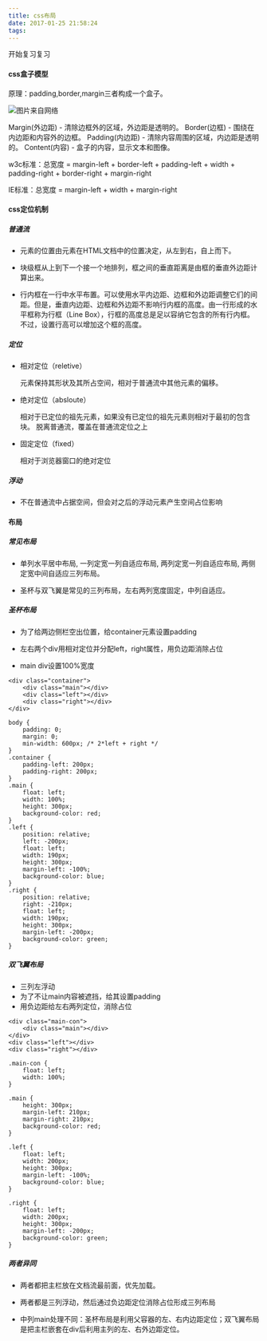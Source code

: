 ```yaml
---
title: css布局
date: 2017-01-25 21:58:24
tags:
---
```

开始复习复习

<!--more-->

#### css盒子模型
原理：padding,border,margin三者构成一个盒子。

![图片来自网络](https://sfault-image.b0.upaiyun.com/291/448/2914489531-57d7e11741de5_articlex)

Margin(外边距) - 清除边框外的区域，外边距是透明的。
Border(边框) - 围绕在内边距和内容外的边框。
Padding(内边距) - 清除内容周围的区域，内边距是透明的。
Content(内容) - 盒子的内容，显示文本和图像。

 w3c标准：总宽度 = margin-left + border-left + padding-left + width + padding-right + border-right + margin-right

 IE标准：总宽度 = margin-left + width + margin-right

#### css定位机制

##### 普通流
  - 元素的位置由元素在HTML文档中的位置决定，从左到右，自上而下。
  
  - 块级框从上到下一个接一个地排列，框之间的垂直距离是由框的垂直外边距计算出来。
  
  - 行内框在一行中水平布置。可以使用水平内边距、边框和外边距调整它们的间距。但是，垂直内边距、边框和外边距不影响行内框的高度。由一行形成的水平框称为行框（Line Box），行框的高度总是足以容纳它包含的所有行内框。不过，设置行高可以增加这个框的高度。
  
##### 定位
- 相对定位（reletive）
	
	元素保持其形状及其所占空间，相对于普通流中其他元素的偏移。

- 绝对定位（absloute）

	相对于已定位的祖先元素，如果没有已定位的祖先元素则相对于最初的包含块。
	脱离普通流，覆盖在普通流定位之上
	
- 固定定位（fixed）

	相对于浏览器窗口的绝对定位
	
##### 浮动
- 不在普通流中占据空间，但会对之后的浮动元素产生空间占位影响


	
#### 布局

##### 常见布局

- 单列水平居中布局, 一列定宽一列自适应布局, 两列定宽一列自适应布局, 两侧定宽中间自适应三列布局。

- 圣杯与双飞翼是常见的三列布局，左右两列宽度固定，中列自适应。

##### 圣杯布局

- 为了给两边侧栏空出位置，给container元素设置padding

- 左右两个div用相对定位并分配left，right属性，用负边距消除占位

- main div设置100%宽度


```
<div class="container">
	<div class="main"></div>
	<div class="left"></div>
	<div class="right"></div>
</div>
```

```
body {
	padding: 0;
	margin: 0;
    min-width: 600px; /* 2*left + right */
}
.container {
    padding-left: 200px;
    padding-right: 200px;
}
.main {
    float: left;
    width: 100%;
    height: 300px;
    background-color: red;
}
.left {
    position: relative;
    left: -200px;
    float: left;
    width: 190px;
    height: 300px;
    margin-left: -100%;
    background-color: blue;
}
.right {
    position: relative;
    right: -210px;
    float: left;
    width: 190px;
    height: 300px;
    margin-left: -200px;
    background-color: green;
}
```

##### 双飞翼布局

- 三列左浮动
- 为了不让main内容被遮挡，给其设置padding
- 用负边距给左右两列定位，消除占位

```
<div class="main-con">
	<div class="main"></div>
</div>
<div class="left"></div>
<div class="right"></div>
```

```
.main-con {
	float: left;
	width: 100%;
}

.main {
	height: 300px;
	margin-left: 210px;
	margin-right: 210px;
	background-color: red;
}

.left {
	float: left;
	width: 200px;
	height: 300px;
	margin-left: -100%;
	background-color: blue;
}

.right {
	float: left;
	width: 200px;
	height: 300px;
	margin-left: -200px;
	background-color: green;
}
```

##### 两者异同

- 两者都把主栏放在文档流最前面，优先加载。
 
- 两者都是三列浮动，然后通过负边距定位消除占位形成三列布局

- 中列main处理不同：圣杯布局是利用父容器的左、右内边距定位；双飞翼布局是把主栏嵌套在div后利用主列的左、右外边距定位。